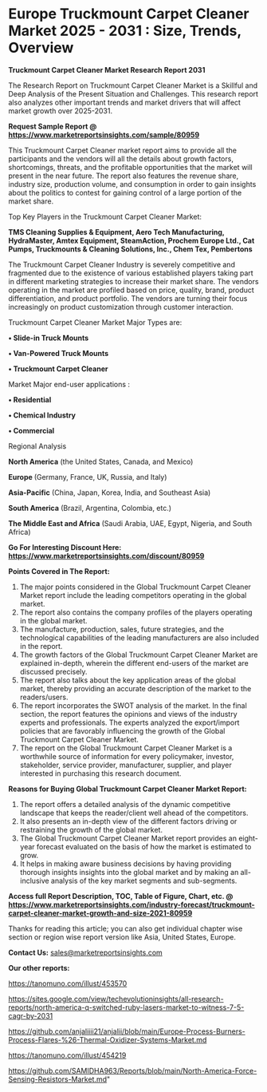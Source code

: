  # Europe Truckmount Carpet Cleaner Market 2025 - 2031 : Size, Trends, Overview

<strong>Truckmount Carpet Cleaner Market Research Report 2031</strong>

The Research Report on Truckmount Carpet Cleaner Market is a Skillful and Deep Analysis of the Present Situation and Challenges. This research report also analyzes other important trends and market drivers that will affect market growth over 2025-2031.

<strong>Request Sample Report @ <a href=https://www.marketreportsinsights.com/sample/80959>https://www.marketreportsinsights.com/sample/80959</a></strong>

This Truckmount Carpet Cleaner market report aims to provide all the participants and the vendors will all the details about growth factors, shortcomings, threats, and the profitable opportunities that the market will present in the near future. The report also features the revenue share, industry size, production volume, and consumption in order to gain insights about the politics to contest for gaining control of a large portion of the market share.

Top Key Players in the Truckmount Carpet Cleaner Market:

<strong>TMS Cleaning Supplies & Equipment, Aero Tech Manufacturing, HydraMaster, Amtex Equipment, SteamAction, Prochem Europe Ltd., Cat Pumps, Truckmounts & Cleaning Solutions, Inc., Chem Tex, Pembertons</strong>

The Truckmount Carpet Cleaner Industry is severely competitive and fragmented due to the existence of various established players taking part in different marketing strategies to increase their market share. The vendors operating in the market are profiled based on price, quality, brand, product differentiation, and product portfolio. The vendors are turning their focus increasingly on product customization through customer interaction.

Truckmount Carpet Cleaner Market Major Types are:

<strong>• Slide-in Truck Mounts

• Van-Powered Truck Mounts

• Truckmount Carpet Cleaner</strong>

Market Major end-user applications :

<strong>• Residential

• Chemical Industry

• Commercial</strong>

Regional Analysis

</u><strong><b>North America</b></strong> (the United States, Canada, and Mexico)

<strong><b>Europe </b></strong>(Germany, France, UK, Russia, and Italy)

<strong><b>Asia-Pacific</b></strong> (China, Japan, Korea, India, and Southeast Asia)

<strong><b>South America</b></strong> (Brazil, Argentina, Colombia, etc.)

<strong><b>The Middle East and Africa</b></strong> (Saudi Arabia, UAE, Egypt, Nigeria, and South Africa)

<strong>Go For Interesting Discount Here: <a href=https://www.marketreportsinsights.com/discount/80959>https://www.marketreportsinsights.com/discount/80959</a></strong>

<strong>Points Covered in The Report:</strong>
<ol>
  <li>The major points considered in the Global Truckmount Carpet Cleaner Market report include the leading competitors operating in the global market.</li>
  <li>The report also contains the company profiles of the players operating in the global market.</li>
  <li>The manufacture, production, sales, future strategies, and the technological capabilities of the leading manufacturers are also included in the report.</li>
  <li>The growth factors of the Global Truckmount Carpet Cleaner Market are explained in-depth, wherein the different end-users of the market are discussed precisely.</li>
  <li>The report also talks about the key application areas of the global market, thereby providing an accurate description of the market to the readers/users.</li>
  <li>The report incorporates the SWOT analysis of the market. In the final section, the report features the opinions and views of the industry experts and professionals. The experts analyzed the export/import policies that are favorably influencing the growth of the Global Truckmount Carpet Cleaner Market.</li>
  <li>The report on the Global Truckmount Carpet Cleaner Market is a worthwhile source of information for every policymaker, investor, stakeholder, service provider, manufacturer, supplier, and player interested in purchasing this research document.</li>
</ol>
<strong>Reasons for Buying Global Truckmount Carpet Cleaner Market Report:</strong>

<ol>
  <li>The report offers a detailed analysis of the dynamic competitive landscape that keeps the reader/client well ahead of the competitors.</li>
  <li>It also presents an in-depth view of the different factors driving or restraining the growth of the global market.</li>
  <li>The Global Truckmount Carpet Cleaner Market report provides an eight-year forecast evaluated on the basis of how the market is estimated to grow.</li>
  <li>It helps in making aware business decisions by having providing thorough insights insights into the global market and by making an all-inclusive analysis of the key market segments and sub-segments.</li>
</ol>
<strong>Access full Report Description, TOC, Table of Figure, Chart, etc. @ <a href=https://www.marketreportsinsights.com/industry-forecast/truckmount-carpet-cleaner-market-growth-and-size-2021-80959>https://www.marketreportsinsights.com/industry-forecast/truckmount-carpet-cleaner-market-growth-and-size-2021-80959</a></strong>


Thanks for reading this article; you can also get individual chapter wise section or region wise report version like Asia, United States, Europe.

<strong>Contact Us:</strong>
sales@marketreportsinsights.com

<strong>Our other reports:</strong>

<a href=https://tanomuno.com/illust/453570>https://tanomuno.com/illust/453570</a>

<a href=https://sites.google.com/view/techevolutioninsights/all-research-reports/north-america-q-switched-ruby-lasers-market-to-witness-7-5-cagr-by-2031>https://sites.google.com/view/techevolutioninsights/all-research-reports/north-america-q-switched-ruby-lasers-market-to-witness-7-5-cagr-by-2031</a>

<a href=https://github.com/anjaliiii21/anjalii/blob/main/Europe-Process-Burners-Process-Flares-%26-Thermal-Oxidizer-Systems-Market.md>https://github.com/anjaliiii21/anjalii/blob/main/Europe-Process-Burners-Process-Flares-%26-Thermal-Oxidizer-Systems-Market.md</a>

<a href=https://tanomuno.com/illust/454219>https://tanomuno.com/illust/454219</a>

<a href=https://github.com/SAMIDHA963/Reports/blob/main/North-America-Force-Sensing-Resistors-Market.md>https://github.com/SAMIDHA963/Reports/blob/main/North-America-Force-Sensing-Resistors-Market.md</a>"

